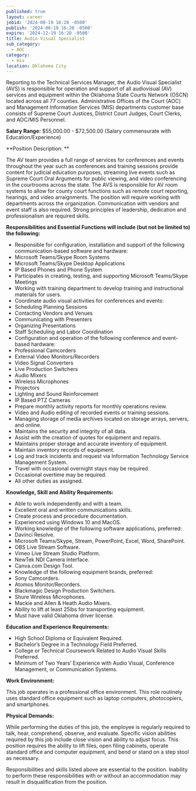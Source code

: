 ```yaml
---
published: true
layout: career
jobid: '2024-08-19 16:20 -0500'
publish: '2024-08-19 16:20 -0500'
expire: '2024-12-19 16:20 -0500'
title: Audio Visual Specialist
sub_category:
  - AOC
category:
  - mis
location: Oklahoma City
---
```

Reporting to the Technical Services Manager, the Audio Visual Specialist (AVS) is responsible for operation and support of all audiovisual (AV) services and equipment within the Oklahoma State Courts Network (OSCN) located across all 77 counties. Administrative Offices of the Court (AOC) and Management Information Services (MIS) departments customer base consists of Supreme Court Justices, District Court Judges, Court Clerks, and AOC/MIS Personnel. 

**Salary Range:** $55,000.00 - $72,500.00 (Salary commensurate with Education/Experience)

**Position Description: **

The AV team provides a full range of services for conferences and events throughout the year such as conferences and training sessions provide content for judicial education purposes, streaming live events such as Supreme Court Oral Arguments for public viewing, and video conferencing in the courtrooms across the state. The AVS is responsible for AV room systems to allow for county court functions such as remote court reporting, hearings, and video arraignments. The position will require working with departments across the organization. Communication with vendors and event staff is also required. Strong principles of leadership, dedication and professionalism are required skills.

**Responsibilities and Essential Functions will include (but not be limited to) the following:**

- Responsible for configuration, installation and support of the following communication-based software and hardware:
 - Microsoft Teams/Skype Room Systems
 - Microsoft Teams/Skype Desktop Applications
 - IP Based Phones and Phone System
- Participates in creating, testing, and supporting Microsoft Teams/Skype Meetings
- Working with training department to develop training and instructional materials for users.
- Coordinate audio visual activities for conferences and events:
 - Scheduling Planning Sessions
 - Contacting Vendors and Venues
 - Communicating with Presenters
 - Organizing Presentations
 - Staff Scheduling and Labor Coordination
- Configuration and operation of the following conference and event-based hardware:
 - Professional Camcorders
 - External Video Monitors/Recorders
 - Video Signal Converters
 - Live Production Switchers
 - Audio Mixers
 - Wireless Microphones
 - Projectors
 - Lighting and Sound Reinforcement
 - IP Based PTZ Cameras
- Prepare monthly activity reports for monthly operations review.
- Video and Audio editing of recorded events or training sessions.
- Managing storage of media archives located on storage arrays, servers, and online.
- Maintains the security and integrity of all data.
- Assist with the creation of quotes for equipment and repairs.
- Maintains proper storage and accurate inventory of equipment.
- Maintain inventory records of equipment. 
- Log and track incidents and request via Information Technology Service Management System.
- Travel with occasional overnight stays may be required.
- Occasional overtime may be required.
- All other duties as assigned.

**Knowledge, Skill and Ability Requirements:**

- Able to work independently and with a team.
- Excellent oral and written communications skills.
- Create process and procedure documentation.
- Experienced using Windows 10 and MacOS.
- Working knowledge of the following software applications, preferred: 
 - Davinci Resolve.
 - Microsoft Teams/Skype, Stream, PowerPoint, Excel, Word, SharePoint.
 - OBS Live Stream Software.
 - Vimeo Live Stream Studio Platform.
 - NewTek NDI Camera Interface.
 - Canva.com Design Tool.
- Knowledge of the following equipment brands, preferred:
 - Sony Camcorders.
 - Atomos Monitor/Recorders.
 - Blackmagic Design Production Switchers.
 - Shure Wireless Microphones.
 - Mackie and Allen & Heath Audio Mixers.
- Ability to lift at least 25lbs for transporting equipment.
- Must have valid Oklahoma driver license.

**Education and Experience Requirements:**

- High School Diploma or Equivalent Required.
- Bachelor’s Degree in a Technology Field Preferred.
- College or Technical Coursework Related to Audio Visual Skills Preferred.
- Minimum of Two Years’ Experience with Audio Visual, Conference Management, or Communication Systems.

**Work Environment:**

This job operates in a professional office environment. This role routinely uses standard office equipment such as laptop computers, photocopiers, and smartphones. 

**Physical Demands:**

While performing the duties of this job, the employee is regularly required to talk, hear, comprehend, observe, and evaluate. Specific vision abilities required by this job include close vision and ability to adjust focus. This position requires the ability to lift files, open filing cabinets, operate standard office and computer equipment, and bend or stand on a step stool as necessary. 

Responsibilities and skills listed above are essential to the position. Inability to perform these responsibilities with or without an accommodation may result in disqualification from the position. 

